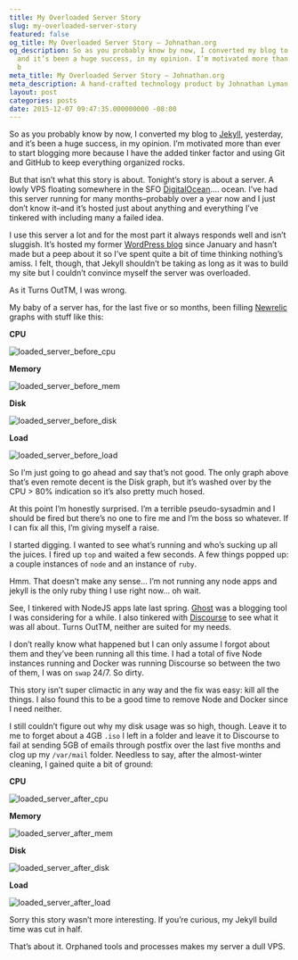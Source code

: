 ```yaml
---
title: My Overloaded Server Story
slug: my-overloaded-server-story
featured: false
og_title: My Overloaded Server Story – Johnathan.org
og_description: So as you probably know by now, I converted my blog to  Jekyll , yesterday,
  and it’s been a huge success, in my opinion. I’m motivated more than ever to start
  b
meta_title: My Overloaded Server Story – Johnathan.org
meta_description: A hand-crafted technology product by Johnathan Lyman
layout: post
categories: posts
date: 2015-12-07 09:47:35.000000000 -08:00
---
```


So as you probably know by now, I converted my blog to [Jekyll](http://jekyllrb.org/), yesterday, and it’s been a huge success, in my opinion. I’m motivated more than ever to start blogging more because I have the added tinker factor and using Git and GitHub to keep everything organized rocks.

But that isn’t what this story is about. Tonight’s story is about a server. A lowly VPS floating somewhere in the SFO [DigitalOcean](http://digitalocean.com/)…. ocean. I’ve had this server running for many months–probably over a year now and I just don’t know it–and it’s hosted just about anything and everything I’ve tinkered with including many a failed idea.

I use this server a lot and for the most part it always responds well and isn’t sluggish. It’s hosted my former [WordPress blog](https://johnathan.org/) since January and hasn’t made but a peep about it so I’ve spent quite a bit of time thinking nothing’s amiss. I felt, though, that Jekyll shouldn’t be taking as long as it was to build my site but I couldn’t convince myself the server was overloaded.

As it Turns OutTM, I was wrong.

My baby of a server has, for the last five or so months, been filling [Newrelic](http://newrelic.com/) graphs with stuff like this:

**CPU**

![loaded_server_before_cpu](/assets/images/2015/12/loaded_server_before_cpu.png?resize=525%2C153)

**Memory**

![loaded_server_before_mem](/assets/images/2015/12/loaded_server_before_mem.png?resize=525%2C152)

**Disk**

![loaded_server_before_disk](/assets/images/2015/12/loaded_server_before_disk.png?resize=525%2C125)

**Load**

![loaded_server_before_load](/assets/images/2015/12/loaded_server_before_load.png?resize=525%2C189)

So I’m just going to go ahead and say that’s not good. The only graph above that’s even remote decent is the Disk graph, but it’s washed over by the CPU \> 80% indication so it’s also pretty much hosed.

At this point I’m honestly surprised. I’m a terrible pseudo-sysadmin and I should be fired but there’s no one to fire me and I’m the boss so whatever. If I can fix all this, I’m giving myself a raise.

I started digging. I wanted to see what’s running and who’s sucking up all the juices. I fired up `top` and waited a few seconds. A few things popped up: a couple instances of `node` and an instance of `ruby`.

Hmm. That doesn’t make any sense… I’m not running any node apps and jekyll is the only ruby thing I use right now… oh wait.

See, I tinkered with NodeJS apps late last spring. [Ghost](http://ghost.org/) was a blogging tool I was considering for a while. I also tinkered with [Discourse](http://discourse.org/) to see what it was all about. Turns OutTM, neither are suited for my needs.

I don’t really know what happened but I can only assume I forgot about them and they’ve been running all this time. I had a total of five Node instances running and Docker was running Discourse so between the two of them, I was on `swap` 24/7. So dirty.

This story isn’t super climactic in any way and the fix was easy: kill all the things. I also found this to be a good time to remove Node and Docker since I need neither.

I still couldn’t figure out why my disk usage was so high, though. Leave it to me to forget about a 4GB `.iso` I left in a folder and leave it to Discourse to fail at sending 5GB of emails through postfix over the last five months and clog up my `/var/mail` folder. Needless to say, after the almost-winter cleaning, I gained quite a bit of ground:

**CPU**

![loaded_server_after_cpu](/assets/images/2015/12/loaded_server_after_cpu.png?resize=525%2C151)

**Memory**

![loaded_server_after_mem](/assets/images/2015/12/loaded_server_after_mem.png?resize=525%2C151)

**Disk**

![loaded_server_after_disk](/assets/images/2015/12/loaded_server_after_disk.png?resize=525%2C125)

**Load**

![loaded_server_after_load](/assets/images/2015/12/loaded_server_after_load.png?resize=525%2C189)

Sorry this story wasn’t more interesting. If you’re curious, my Jekyll build time was cut in half.

That’s about it. Orphaned tools and processes makes my server a dull VPS.

